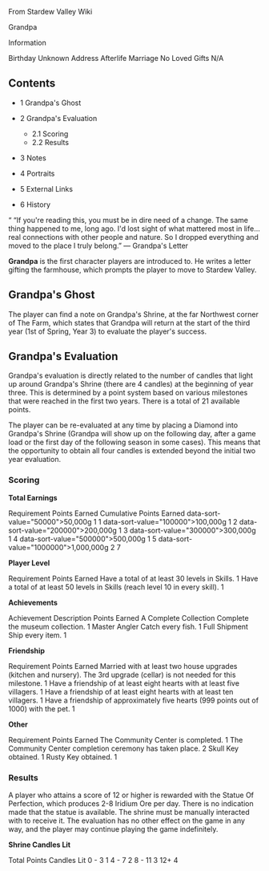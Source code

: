 From Stardew Valley Wiki

Grandpa

Information

Birthday Unknown Address Afterlife Marriage No Loved Gifts N/A

## Contents

- 1 Grandpa's Ghost
- 2 Grandpa's Evaluation
  
  - 2.1 Scoring
  - 2.2 Results
- 3 Notes
- 4 Portraits
- 5 External Links
- 6 History

“ “If you're reading this, you must be in dire need of a change. The same thing happened to me, long ago. I'd lost sight of what mattered most in life... real connections with other people and nature. So I dropped everything and moved to the place I truly belong.” — Grandpa's Letter

**Grandpa** is the first character players are introduced to. He writes a letter gifting the farmhouse, which prompts the player to move to Stardew Valley.

## Grandpa's Ghost

The player can find a note on Grandpa's Shrine, at the far Northwest corner of The Farm, which states that Grandpa will return at the start of the third year (1st of Spring, Year 3) to evaluate the player's success.

## Grandpa's Evaluation

Grandpa's evaluation is directly related to the number of candles that light up around Grandpa's Shrine (there are 4 candles) at the beginning of year three. This is determined by a point system based on various milestones that were reached in the first two years. There is a total of 21 available points.

The player can be re-evaluated at any time by placing a Diamond into Grandpa's Shrine (Grandpa will show up on the following day, after a game load or the first day of the following season in some cases). This means that the opportunity to obtain all four candles is extended beyond the initial two year evaluation.

### Scoring

**Total Earnings**

Requirement Points Earned Cumulative Points Earned data-sort-value="50000"&gt;50,000g 1 1 data-sort-value="100000"&gt;100,000g 1 2 data-sort-value="200000"&gt;200,000g 1 3 data-sort-value="300000"&gt;300,000g 1 4 data-sort-value="500000"&gt;500,000g 1 5 data-sort-value="1000000"&gt;1,000,000g 2 7

**Player Level**

Requirement Points Earned Have a total of at least 30 levels in Skills. 1 Have a total of at least 50 levels in Skills (reach level 10 in every skill). 1

**Achievements**

Achievement Description Points Earned A Complete Collection Complete the museum collection. 1 Master Angler Catch every fish. 1 Full Shipment Ship every item. 1

**Friendship**

Requirement Points Earned Married with at least two house upgrades (kitchen and nursery). The 3rd upgrade (cellar) is not needed for this milestone. 1 Have a friendship of at least eight hearts with at least five villagers. 1 Have a friendship of at least eight hearts with at least ten villagers. 1 Have a friendship of approximately five hearts (999 points out of 1000) with the pet. 1

**Other**

Requirement Points Earned The Community Center is completed. 1 The Community Center completion ceremony has taken place. 2 Skull Key obtained. 1 Rusty Key obtained. 1

### Results

A player who attains a score of 12 or higher is rewarded with the Statue Of Perfection, which produces 2-8 Iridium Ore per day. There is no indication made that the statue is available. The shrine must be manually interacted with to receive it. The evaluation has no other effect on the game in any way, and the player may continue playing the game indefinitely.

**Shrine Candles Lit**

Total Points Candles Lit 0 - 3 1 4 - 7 2 8 - 11 3 12+ 4